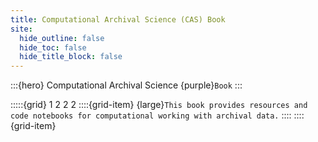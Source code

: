 ```yaml
---
title: Computational Archival Science (CAS) Book
site:
  hide_outline: false
  hide_toc: false
  hide_title_block: false
---
```


:::{hero}
Computational Archival Science {purple}`Book`
:::

:::::{grid} 1 2 2 2
::::{grid-item}
{large}`This book provides resources and code notebooks for computational working with archival data.`
::::
::::{grid-item}

